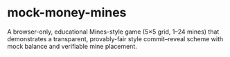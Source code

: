 # mock-money-mines
A browser-only, educational Mines-style game (5×5 grid, 1–24 mines) that demonstrates a transparent, provably-fair style commit–reveal scheme with mock balance and verifiable mine placement.
